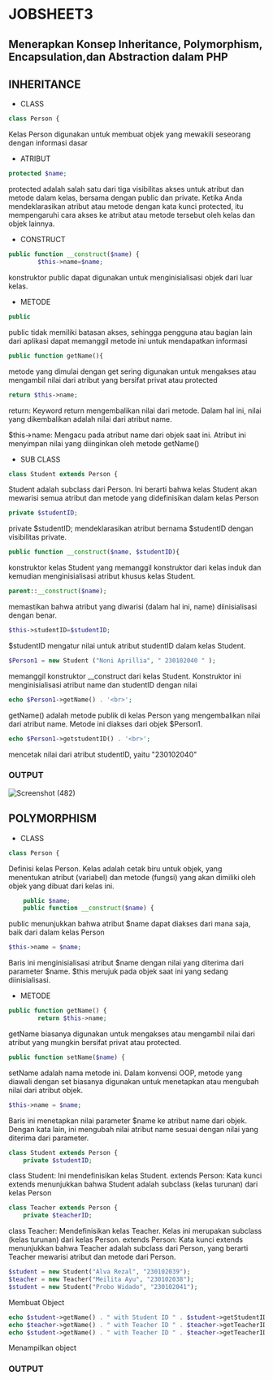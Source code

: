 <h1>JOBSHEET3</h1>

<h2>Menerapkan Konsep Inheritance, Polymorphism, Encapsulation,dan Abstraction dalam PHP</h2>

## INHERITANCE

- CLASS
```php
class Person {
```
Kelas Person digunakan untuk membuat objek yang mewakili seseorang dengan informasi dasar 

- ATRIBUT
```php
protected $name;
```
protected adalah salah satu dari tiga visibilitas akses untuk atribut dan metode dalam kelas, bersama dengan public dan private. Ketika Anda mendeklarasikan atribut atau metode dengan kata kunci protected, itu mempengaruhi cara akses ke atribut atau metode tersebut oleh kelas dan objek lainnya.

- CONSTRUCT
```php
public function __construct($name) {
        $this->name=$name;
```
konstruktor public dapat digunakan untuk menginisialisasi objek dari luar kelas.

- METODE
```php
public
```
public tidak memiliki batasan akses, sehingga pengguna atau bagian lain dari aplikasi dapat memanggil metode ini untuk mendapatkan informasi

```php
public function getName(){
```
metode yang dimulai dengan get sering digunakan untuk mengakses atau mengambil nilai dari atribut yang bersifat privat atau protected

```php
return $this->name;
```
return: Keyword return mengembalikan nilai dari metode. Dalam hal ini, nilai yang dikembalikan adalah nilai dari atribut name.

$this->name: Mengacu pada atribut name dari objek saat ini. Atribut ini menyimpan nilai yang diinginkan oleh metode getName()

- SUB CLASS
```php
class Student extends Person {
```
Student adalah subclass dari Person. Ini berarti bahwa kelas Student akan mewarisi semua atribut dan metode yang didefinisikan dalam kelas Person

```php
private $studentID;
```
private $studentID; mendeklarasikan atribut bernama $studentID dengan visibilitas private.

```php
public function __construct($name, $studentID){
```
konstruktor kelas Student yang memanggil konstruktor dari kelas induk dan kemudian menginisialisasi atribut khusus kelas Student.

```php
parent::__construct($name);
```
memastikan bahwa atribut yang diwarisi (dalam hal ini, name) diinisialisasi dengan benar.

```php
$this->studentID=$studentID;
```
$studentID mengatur nilai untuk atribut studentID dalam kelas Student.

```php
$Person1 = new Student ("Noni Aprillia", " 230102040 " );
```
memanggil konstruktor __construct dari kelas Student. Konstruktor ini menginisialisasi atribut name dan studentID dengan nilai 

```php
echo $Person1->getName() . '<br>';
```
getName() adalah metode publik di kelas Person yang mengembalikan nilai dari atribut name. Metode ini diakses dari objek $Person1.

```php
echo $Person1->getstudentID() . '<br>';
```
mencetak nilai dari atribut studentID, yaitu "230102040"

<h3>OUTPUT</h3>

![Screenshot (482)](https://github.com/user-attachments/assets/883aedf4-fdeb-4ffa-a166-8261fa99de95)

## POLYMORPHISM

- CLASS

```php
class Person {
```
Definisi kelas Person. Kelas adalah cetak biru untuk objek, yang menentukan atribut (variabel) dan metode (fungsi) yang akan dimiliki oleh objek yang dibuat dari kelas ini.

```php
    public $name; 
    public function __construct($name) {
```
public menunjukkan bahwa atribut $name dapat diakses dari mana saja, baik dari dalam kelas Person

```php
$this->name = $name;
```
Baris ini menginisialisasi atribut $name dengan nilai yang diterima dari parameter $name. $this merujuk pada objek saat ini yang sedang diinisialisasi.

- METODE

```php
public function getName() {
        return $this->name;
```
getName biasanya digunakan untuk mengakses atau mengambil nilai dari atribut yang mungkin bersifat privat atau protected.

```php
public function setName($name) {
```
setName adalah nama metode ini. Dalam konvensi OOP, metode yang diawali dengan set biasanya digunakan untuk menetapkan atau mengubah nilai dari atribut objek. 

```php
$this->name = $name;
```
Baris ini menetapkan nilai parameter $name ke atribut name dari objek. Dengan kata lain, ini mengubah nilai atribut name sesuai dengan nilai yang diterima dari parameter.

```php
class Student extends Person {
    private $studentID;
```
class Student: Ini mendefinisikan kelas Student.
extends Person: Kata kunci extends menunjukkan bahwa Student adalah subclass (kelas turunan) dari kelas Person

```php
class Teacher extends Person {
    private $teacherID;
```
class Teacher: Mendefinisikan kelas Teacher. Kelas ini merupakan subclass (kelas turunan) dari kelas Person.
extends Person: Kata kunci extends menunjukkan bahwa Teacher adalah subclass dari Person, yang berarti Teacher mewarisi atribut dan metode dari Person.

```php
$student = new Student("Alva Rezal", "230102039");
$teacher = new Teacher("Meilita Ayu", "230102038");
$student = new Student("Probo Widado", "230102041");
```
Membuat Object

```php
echo $student->getName() . " with Student ID " . $student->getStudentID() . "<br>";
echo $teacher->getName() . " with Teacher ID " . $teacher->getTeacherID() . "<br>";
echo $student->getName() . " with Teacher ID " . $teacher->getTeacherID() . "<br>";
```
Menampilkan object

<h3>OUTPUT</h3>
